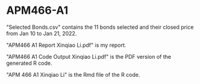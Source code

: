 # APM466-A1
"Selected Bonds.csv" contains the 11 bonds selected and their closed price from Jan 10 to Jan 21, 2022.

"APM466 A1 Report Xinqiao Li.pdf" is my report.

"APM466 A1 Code Output Xinqiao Li.pdf" is the PDF version of the generated R code. 

"APM 466 A1 Xinqiao Li" is the Rmd file of the R code.
